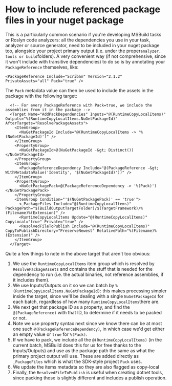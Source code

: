 # How to include referenced package files in your nuget package

This is a particularly common scenario if you're developing MSBuild tasks or Roslyn code analyzers: all the dependencies you use in your task, analyzer or source generator, need to be included in your nuget package too, alongside your project primary output \(i.e. under the proper`analyzer, tools or build`folders\). A very convenient way \(if not comprehensive, since it won't include with transitive dependencies\) to do so is by annotating your `PackageReference` themselves, like:

```markup
<PackageReference Include="Scriban" Version="2.1.2" PrivateAssets="all" Pack="true" />
```

The `Pack` metadata value can then be used to include the assets in the package with the following target:

```markup
  <!-- For every PackageReference with Pack=true, we include the assemblies from it in the package -->
  <Target Name="AddPackDependencies" Inputs="@(RuntimeCopyLocalItems)" Outputs="%(RuntimeCopyLocalItems.NuGetPackageId)" AfterTargets="ResolvePackageAssets">
    <ItemGroup>
      <NuGetPackageId Include="@(RuntimeCopyLocalItems -> '%(NuGetPackageId)')" />
    </ItemGroup>
    <PropertyGroup>
      <NuGetPackageId>@(NuGetPackageId -&gt; Distinct())</NuGetPackageId>
    </PropertyGroup>
    <ItemGroup>
      <PackageReferenceDependency Include="@(PackageReference -&gt; WithMetadataValue('Identity', '$(NuGetPackageId)'))" />
    </ItemGroup>
    <PropertyGroup>
      <NuGetPackagePack>@(PackageReferenceDependency -> '%(Pack)')</NuGetPackagePack>
    </PropertyGroup>
    <ItemGroup Condition="'$(NuGetPackagePack)' == 'true'">
      <_PackageFiles Include="@(RuntimeCopyLocalItems)" PackagePath="$(BuildOutputTargetFolder)/$(TargetFramework)/%(Filename)%(Extension)" />
      <RuntimeCopyLocalItems Update="@(RuntimeCopyLocalItems)" CopyLocal="true" Private="true" />
      <ResolvedFileToPublish Include="@(RuntimeCopyLocalItems)" CopyToPublishDirectory="PreserveNewest" RelativePath="%(Filename)%(Extension)" />
    </ItemGroup>
  </Target>
```

Quite a few things to note in the above target that aren't too obvious:

1. We use the `RuntimeCopyLocalItems` item group which is resolved by `ResolvePackageAssets` and contains the stuff that is needed for the dependency to run \(i.e. the actual binaries, not reference assemblies, if it includes them\).
2. We use Inputs/Outputs on it so we can batch by `%(RuntimeCopyLocalItems.NuGetPackageId)`: this makes processing simpler inside the target, since we'll be dealing with a single `NuGetPackageId` for each batch, regardless of how many `RuntimeCopyLocalItems`there are.
3. We next get that package ID as a property, and find the `@(PackageReference)` with that ID, to determine if it needs to be packed or not.
4. Note we use property syntax next since we know there can be at most one such `@(PackageReferenceDependency)`, in which case we'd get either an empty value or `true` for `%(Pack)`.
5. If we have to pack, we include all the `@(RuntimeCopyLocalItems)` \(in the current batch, MSBuild does this for us for free thanks to the Inputs/Outputs\) and use as the package path the same as what the primary project output will use. These are added directly as `_PackageFiles` which is what the SDK-style project `Pack` uses.
6. We update the items metadata so they are also flagged as copy-local
7. Finally, the `ResolvedFileToPublish` is useful when creating dotnet tools, since packing those is slightly different and includes a publish operation.



